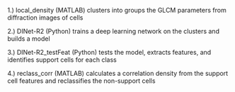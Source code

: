1.) local_density (MATLAB) clusters into groups the GLCM parameters from diffraction images of cells

2.) DINet-R2 (Python) trains a deep learning network on the clusters and builds a model

3.) DINet-R2_testFeat (Python) tests the model, extracts features, and identifies support cells for each class

4.) reclass_corr (MATLAB) calculates a correlation density from the support cell features and reclassifies the non-support cells
